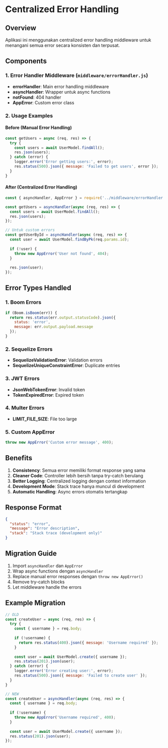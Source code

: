 # Centralized Error Handling

## Overview
Aplikasi ini menggunakan centralized error handling middleware untuk menangani semua error secara konsisten dan terpusat.

## Components

### 1. Error Handler Middleware (`middleware/errorHandler.js`)
- **errorHandler**: Main error handling middleware
- **asyncHandler**: Wrapper untuk async functions
- **notFound**: 404 handler
- **AppError**: Custom error class

### 2. Usage Examples

#### Before (Manual Error Handling)
```javascript
const getUsers = async (req, res) => {
  try {
    const users = await UserModel.findAll();
    res.json(users);
  } catch (error) {
    logger.error('Error getting users:', error);
    res.status(500).json({ message: 'Failed to get users', error });
  }
}
```

#### After (Centralized Error Handling)
```javascript
const { asyncHandler, AppError } = require('../middleware/errorHandler');

const getUsers = asyncHandler(async (req, res) => {
  const users = await UserModel.findAll();
  res.json(users);
});

// Untuk custom errors
const getUserById = asyncHandler(async (req, res) => {
  const user = await UserModel.findByPk(req.params.id);
  
  if (!user) {
    throw new AppError('User not found', 404);
  }
  
  res.json(user);
});
```

## Error Types Handled

### 1. Boom Errors
```javascript
if (Boom.isBoom(err)) {
  return res.status(err.output.statusCode).json({
    status: 'error',
    message: err.output.payload.message
  });
}
```

### 2. Sequelize Errors
- **SequelizeValidationError**: Validation errors
- **SequelizeUniqueConstraintError**: Duplicate entries

### 3. JWT Errors
- **JsonWebTokenError**: Invalid token
- **TokenExpiredError**: Expired token

### 4. Multer Errors
- **LIMIT_FILE_SIZE**: File too large

### 5. Custom AppError
```javascript
throw new AppError('Custom error message', 400);
```

## Benefits

1. **Consistency**: Semua error memiliki format response yang sama
2. **Cleaner Code**: Controller lebih bersih tanpa try-catch berulang
3. **Better Logging**: Centralized logging dengan context information
4. **Development Mode**: Stack trace hanya muncul di development
5. **Automatic Handling**: Async errors otomatis tertangkap

## Response Format

```json
{
  "status": "error",
  "message": "Error description",
  "stack": "Stack trace (development only)"
}
```

## Migration Guide

1. Import `asyncHandler` dan `AppError`
2. Wrap async functions dengan `asyncHandler`
3. Replace manual error responses dengan `throw new AppError()`
4. Remove try-catch blocks
5. Let middleware handle the errors

## Example Migration

```javascript
// OLD
const createUser = async (req, res) => {
  try {
    const { username } = req.body;
    
    if (!username) {
      return res.status(400).json({ message: 'Username required' });
    }
    
    const user = await UserModel.create({ username });
    res.status(201).json(user);
  } catch (error) {
    logger.error('Error creating user:', error);
    res.status(500).json({ message: 'Failed to create user' });
  }
}

// NEW
const createUser = asyncHandler(async (req, res) => {
  const { username } = req.body;
  
  if (!username) {
    throw new AppError('Username required', 400);
  }
  
  const user = await UserModel.create({ username });
  res.status(201).json(user);
});
```